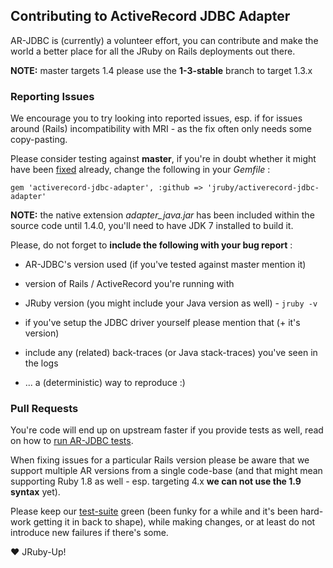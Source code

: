 
## Contributing to ActiveRecord JDBC Adapter

AR-JDBC is (currently) a volunteer effort, you can contribute and make the world
a better place for all the JRuby on Rails deployments out there.

**NOTE:** master targets 1.4 please use the **1-3-stable** branch to target 1.3.x

### Reporting Issues

We encourage you to try looking into reported issues, esp. if for issues around
(Rails) incompatibility with MRI - as the fix often only needs some copy-pasting.

Please consider testing against **master**, if you're in doubt whether it might
have been [fixed](History.md) already, change the following in your *Gemfile* :

`gem 'activerecord-jdbc-adapter', :github => 'jruby/activerecord-jdbc-adapter'`

**NOTE:** the native extension *adapter_java.jar* has been included within the
source code until 1.4.0, you'll need to have JDK 7 installed to build it.

Please, do not forget to **include the following with your bug report** :

* AR-JDBC's version used (if you've tested against master mention it)

* version of Rails / ActiveRecord you're running with

* JRuby version (you might include your Java version as well) - `jruby -v`

* if you've setup the JDBC driver yourself please mention that (+ it's version)

* include any (related) back-traces (or Java stack-traces) you've seen in the logs

* ... a (deterministic) way to reproduce :)

### Pull Requests

You're code will end up on upstream faster if you provide tests as well, read on
how to [run AR-JDBC tests](RUNNING_TESTS.md).

When fixing issues for a particular Rails version please be aware that we support
multiple AR versions from a single code-base (and that might mean supporting Ruby
1.8 as well - esp. targeting 4.x **we can not use the 1.9 syntax** yet).

Please keep our [test-suite](https://travis-ci.org/jruby/activerecord-jdbc-adapter)
green (been funky for a while and it's been hard-work getting it in back to shape),
while making changes, or at least do not introduce new failures if there's some.

:heart: JRuby-Up!
